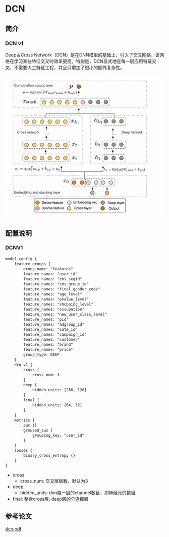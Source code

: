 # DCN

## 简介

### DCN v1

Deep＆Cross Network（DCN）是在DNN模型的基础上，引入了交叉网络，该网络在学习某些特征交叉时效率更高。特别是，DCN显式地在每一层应用特征交叉，不需要人工特征工程，并且只增加了很小的额外复杂性。

![DCNV1](../../images/models/dcn_v1.jpg)

## 配置说明

### DCNV1

```
model_config {
    feature_groups {
        group_name: "features"
        feature_names: "user_id"
        feature_names: "cms_segid"
        feature_names: "cms_group_id"
        feature_names: "final_gender_code"
        feature_names: "age_level"
        feature_names: "pvalue_level"
        feature_names: "shopping_level"
        feature_names: "occupation"
        feature_names: "new_user_class_level"
        feature_names: "pid"
        feature_names: "adgroup_id"
        feature_names: "cate_id"
        feature_names: "campaign_id"
        feature_names: "customer"
        feature_names: "brand"
        feature_names: "price"
        group_type: DEEP
    }
    dcn_v1 {
        cross {
            cross_num: 3
        }
        deep {
            hidden_units: [256, 128]
        }
        final {
            hidden_units: [64, 32]
        }
    }
    metrics {
        auc {}
        grouped_auc {
            grouping_key: "user_id"
        }
    }
    losses {
        binary_cross_entropy {}
    }
}
```

- cross
  - cross_num: 交叉层层数，默认为3
- deep
  - hidden_units: dnn每一层的channel数目，即神经元的数目
- final: 整合cross层, deep层的全连接层

## 参考论文

[dcn.pdf](https://arxiv.org/abs/1708.05123)
